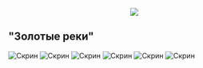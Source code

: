<p align="center"><img src="https://laravel.com/assets/img/components/logo-laravel.svg"></p>

## "Золотые реки"

<img src="https://sun9-11.userapi.com/F73n5TwzDm13kWFm_dr70TzMq64Vyw02WHOGNQ/0nji6tyLg5U.jpg" alt="Скрин"/>
<img src="https://sun9-4.userapi.com/vSQOUcc-3_8P0QutygALscIinQkQKx-GZa2_BA/IsLi8VOV7Gk.jpg" alt="Скрин"/>
<img src="https://sun9-29.userapi.com/SEN6_KGMlEuYH8gOPUSpTTnN49FR5Mo0IOIjaw/wo8t8wTKamw.jpg" alt="Скрин"/>
<img src="https://sun9-41.userapi.com/DX8Ed-gbOjcRnBmSMziMRN1g28ajJvFNF0VKGw/GHjyCY8S0o0.jpg" alt="Скрин"/>
<img src="https://sun1-19.userapi.com/4D92JRlTnHOkW3RGSAOMwN62FCdz4cfaD8pO8A/vfrN92qjg0o.jpg" alt="Скрин"/>
<img src="https://sun9-18.userapi.com/-MKfDNSmrNhwrkjVO_UAOp0BWoy9hCr2QExurQ/_hJcho4tjvk.jpg" alt="Скрин"/>
